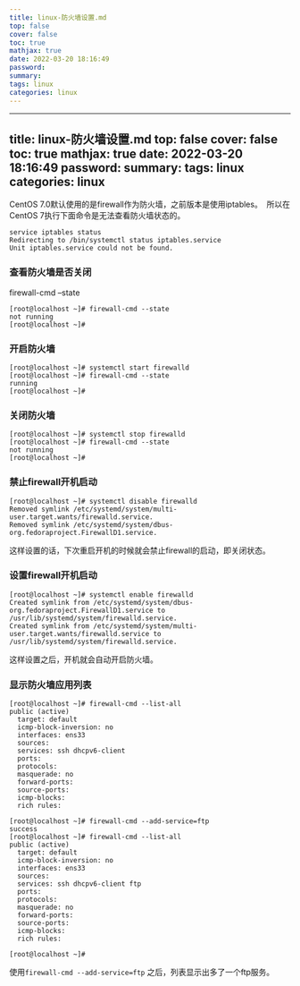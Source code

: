 ```yaml
---
title: linux-防火墙设置.md
top: false
cover: false
toc: true
mathjax: true
date: 2022-03-20 18:16:49
password:
summary:
tags: linux
categories: linux
---
```

---
title: linux-防火墙设置.md
top: false
cover: false
toc: true
mathjax: true
date: 2022-03-20 18:16:49
password:
summary:
tags: linux
categories: linux
---
CentOS 7.0默认使用的是firewall作为防火墙，之前版本是使用iptables。 
所以在CentOS 7执行下面命令是无法查看防火墙状态的。

```
service iptables status
Redirecting to /bin/systemctl status iptables.service
Unit iptables.service could not be found.

```

### 查看防火墙是否关闭

firewall-cmd –state

```
[root@localhost ~]# firewall-cmd --state
not running
[root@localhost ~]#
```

### 开启防火墙

```
[root@localhost ~]# systemctl start firewalld
[root@localhost ~]# firewall-cmd --state
running
[root@localhost ~]# 

```

### 关闭防火墙

```
[root@localhost ~]# systemctl stop firewalld
[root@localhost ~]# firewall-cmd --state
not running
[root@localhost ~]# 

```

### 禁止firewall开机启动

```
[root@localhost ~]# systemctl disable firewalld
Removed symlink /etc/systemd/system/multi-user.target.wants/firewalld.service.
Removed symlink /etc/systemd/system/dbus-org.fedoraproject.FirewallD1.service.
```

这样设置的话，下次重启开机的时候就会禁止firewall的启动，即关闭状态。

### 设置firewall开机启动

```
[root@localhost ~]# systemctl enable firewalld
Created symlink from /etc/systemd/system/dbus-org.fedoraproject.FirewallD1.service to /usr/lib/systemd/system/firewalld.service.
Created symlink from /etc/systemd/system/multi-user.target.wants/firewalld.service to /usr/lib/systemd/system/firewalld.service.

```

这样设置之后，开机就会自动开启防火墙。

### 显示防火墙应用列表

```
[root@localhost ~]# firewall-cmd --list-all
public (active)
  target: default
  icmp-block-inversion: no
  interfaces: ens33
  sources: 
  services: ssh dhcpv6-client
  ports: 
  protocols: 
  masquerade: no
  forward-ports: 
  source-ports: 
  icmp-blocks: 
  rich rules: 

[root@localhost ~]# firewall-cmd --add-service=ftp
success
[root@localhost ~]# firewall-cmd --list-all
public (active)
  target: default
  icmp-block-inversion: no
  interfaces: ens33
  sources: 
  services: ssh dhcpv6-client ftp
  ports: 
  protocols: 
  masquerade: no
  forward-ports: 
  source-ports: 
  icmp-blocks: 
  rich rules: 

[root@localhost ~]# 

```

使用`firewall-cmd --add-service=ftp` 之后，列表显示出多了一个ftp服务。
